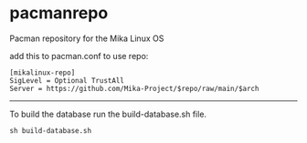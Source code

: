 # pacmanrepo

Pacman repository for the Mika Linux OS

add this to pacman.conf to use repo:

```
[mikalinux-repo]
SigLevel = Optional TrustAll
Server = https://github.com/Mika-Project/$repo/raw/main/$arch
```

---

To build the database run the build-database.sh file.

```
sh build-database.sh
```
